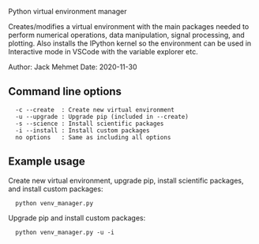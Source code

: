 Python virtual environment manager

Creates/modifies a virtual environment with the main packages needed to perform numerical operations, data manipulation, signal processing, and plotting. Also installs the IPython kernel so the environment can be used in Interactive mode in VSCode with the variable explorer etc. 

Author: Jack Mehmet
Date: 2020-11-30

## Command line options

```
  -c --create  : Create new virtual environment
  -u --upgrade : Upgrade pip (included in --create)
  -s --science : Install scientific packages
  -i --install : Install custom packages  
  no options   : Same as including all options
```

## Example usage

Create new virtual environment, upgrade pip, install scientific packages, and install custom packages:

```
  python venv_manager.py
```

Upgrade pip and install custom packages:

```
  python venv_manager.py -u -i
```